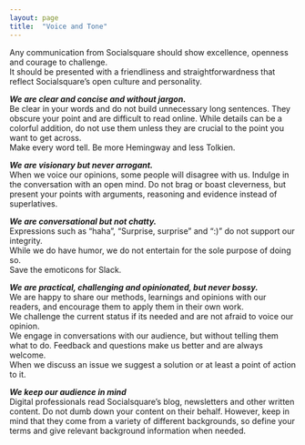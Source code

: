 ```yaml
---
layout: page
title:  "Voice and Tone"
---
```


Any communication from Socialsquare should show excellence, openness and courage to challenge.  
It should be presented with a friendliness and straightforwardness that reflect Socialsquare’s open culture and personality. 

***We are clear and concise and without jargon.***  
Be clear in your words and do not build unnecessary long sentences. They obscure your point and are difficult to read online. While details can be a colorful addition, do not use them unless they are crucial to the point you want to get across.  
Make every word tell. Be more Hemingway and less Tolkien.

***We are visionary but never arrogant.***   
When we voice our opinions, some people will disagree with us. Indulge in the conversation with an open mind. 
Do not brag or boast cleverness, but present your points with arguments, reasoning and evidence instead of superlatives.

***We are conversational but not chatty.***  
Expressions such as “haha”, “Surprise, surprise” and “:)” do not support our integrity.  
While we do have humor, we do not entertain for the sole purpose of doing so.  
Save the emoticons for Slack. 

***We are practical, challenging and opinionated, but never bossy.***  
We are happy to share our methods, learnings and opinions with our readers, and encourage them to apply them in their own work.  
We challenge the current status if its needed and are not afraid to voice our opinion.   
We engage in conversations with our audience, but without telling them what to do. Feedback and questions make us better and are always welcome.  
When we discuss an issue we suggest a solution or at least a point of action to it.

***We keep our audience in mind***  
Digital professionals read Socialsquare’s blog, newsletters and other written content. Do not dumb down your content on their behalf. 
However, keep in mind that they come from a variety of different backgrounds, so define your terms and give relevant background information when needed. 
